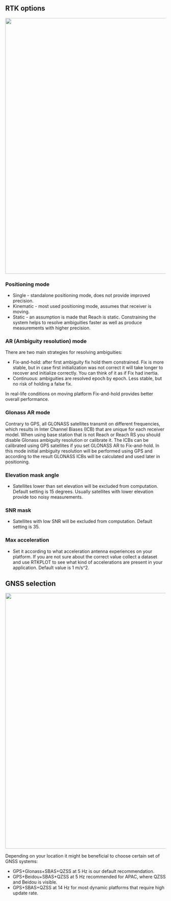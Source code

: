 ## RTK options

<p style="text-align:center" ><img src="../img/reachview/rtk_settings/rtk_set.png" style="width: 800px;" /></p>

### Positioning mode

+ Single - standalone positioning mode, does not provide improved precision.
+ Kinematic - most used positioning mode, assumes that receiver is moving.
+ Static - an assumption is made that Reach is static. Constraining the system helps to resolve ambiguities faster as well as produce measurements with higher precision.

### AR (Ambiguity resolution) mode
There are two main strategies for resolving ambiguities:
 
+ Fix-and-hold: after first ambiguity fix hold them constrained. Fix is more stable, but in case first initialization was not correct it will take longer to recover and initialize correctly. You can think of it as if Fix had inertia.
+ Continuous: ambiguities are resolved epoch by epoch. Less stable, but no risk of holding a false fix.

In real-life conditions on moving platform Fix-and-hold provides better overall performance.

### Glonass AR mode 
Contrary to GPS, all GLONASS satellites transmit on different frequencies, which results in Inter Channel Biases (ICB) that are unique for each receiver model. When using base station that is not Reach or Reach RS you should disable Glonass ambiguity resolution or calibrate it. The ICBs can be calibrated using GPS satellites if you set GLONASS AR to Fix-and-hold. In this mode initial ambiguity resolution will be performed using GPS and according to the result GLONASS ICBs will be calculated and used later in positioning.

### Elevation mask angle
- Satellites lower than set elevation will be excluded from computation. Default setting is 15 degrees. Usually satellites with lower elevation provide too noisy measurements.

### SNR mask
- Satellites with low SNR will be excluded from computation. Default setting is 35.

### Max acceleration
- Set it according to what acceleration antenna experiences on your platform. If you are not sure about the correct value collect a dataset and use RTKPLOT to see what kind of accelerations are present in your application. Default value is 1 m/s^2.

## GNSS selection

<p style="text-align:center" ><img src="../img/reachview/rtk_settings/gnss_sel.png" style="width: 800px;" /></p>

Depending on your location it might be beneficial to choose certain set of GNSS systems: 

+ GPS+Glonass+SBAS+QZSS at 5 Hz is our default recommendation.
+ GPS+Beidou+SBAS+QZSS at 5 Hz recommended for APAC, where QZSS and Beidou is visible.
+ GPS+SBAS+QZSS at 14 Hz for most dynamic platforms that require high update rate.


